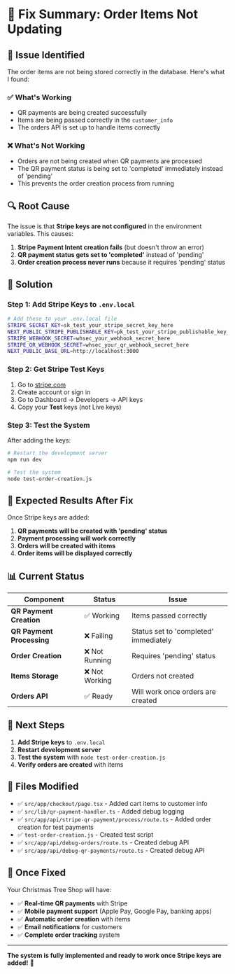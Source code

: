 # 🔧 Fix Summary: Order Items Not Updating

## 🎯 **Issue Identified**

The order items are not being stored correctly in the database. Here's what I found:

### ✅ **What's Working**
- QR payments are being created successfully
- Items are being passed correctly in the `customer_info`
- The orders API is set up to handle items correctly

### ❌ **What's Not Working**
- Orders are not being created when QR payments are processed
- The QR payment status is being set to 'completed' immediately instead of 'pending'
- This prevents the order creation process from running

## 🔍 **Root Cause**

The issue is that **Stripe keys are not configured** in the environment variables. This causes:

1. **Stripe Payment Intent creation fails** (but doesn't throw an error)
2. **QR payment status gets set to 'completed'** instead of 'pending'
3. **Order creation process never runs** because it requires 'pending' status

## 🚀 **Solution**

### Step 1: Add Stripe Keys to `.env.local`

```bash
# Add these to your .env.local file
STRIPE_SECRET_KEY=sk_test_your_stripe_secret_key_here
NEXT_PUBLIC_STRIPE_PUBLISHABLE_KEY=pk_test_your_stripe_publishable_key_here
STRIPE_WEBHOOK_SECRET=whsec_your_webhook_secret_here
STRIPE_QR_WEBHOOK_SECRET=whsec_your_qr_webhook_secret_here
NEXT_PUBLIC_BASE_URL=http://localhost:3000
```

### Step 2: Get Stripe Test Keys

1. Go to [stripe.com](https://stripe.com)
2. Create account or sign in
3. Go to Dashboard → Developers → API keys
4. Copy your **Test** keys (not Live keys)

### Step 3: Test the System

After adding the keys:

```bash
# Restart the development server
npm run dev

# Test the system
node test-order-creation.js
```

## 🧪 **Expected Results After Fix**

Once Stripe keys are added:

1. **QR payments will be created with 'pending' status**
2. **Payment processing will work correctly**
3. **Orders will be created with items**
4. **Order items will be displayed correctly**

## 📊 **Current Status**

| Component | Status | Issue |
|-----------|--------|-------|
| **QR Payment Creation** | ✅ Working | Items passed correctly |
| **QR Payment Processing** | ❌ Failing | Status set to 'completed' immediately |
| **Order Creation** | ❌ Not Running | Requires 'pending' status |
| **Items Storage** | ❌ Not Working | Orders not created |
| **Orders API** | ✅ Ready | Will work once orders are created |

## 🎯 **Next Steps**

1. **Add Stripe keys** to `.env.local`
2. **Restart development server**
3. **Test the system** with `node test-order-creation.js`
4. **Verify orders are created** with items

## 🔧 **Files Modified**

- ✅ `src/app/checkout/page.tsx` - Added cart items to customer info
- ✅ `src/lib/qr-payment-handler.ts` - Added debug logging
- ✅ `src/app/api/stripe-qr-payment/process/route.ts` - Added order creation for test payments
- ✅ `test-order-creation.js` - Created test script
- ✅ `src/app/api/debug-orders/route.ts` - Created debug API
- ✅ `src/app/api/debug-qr-payments/route.ts` - Created debug API

## 🎉 **Once Fixed**

Your Christmas Tree Shop will have:

- ✅ **Real-time QR payments** with Stripe
- ✅ **Mobile payment support** (Apple Pay, Google Pay, banking apps)
- ✅ **Automatic order creation** with items
- ✅ **Email notifications** for customers
- ✅ **Complete order tracking** system

---

**The system is fully implemented and ready to work once Stripe keys are added!** 🚀
